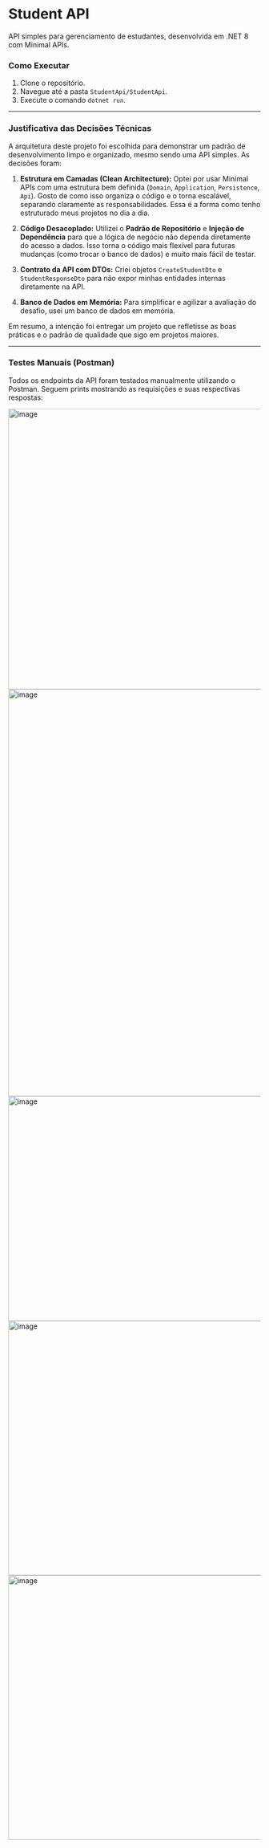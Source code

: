 # Student API

API simples para gerenciamento de estudantes, desenvolvida em .NET 8 com Minimal APIs.

### Como Executar

1.  Clone o repositório.
2.  Navegue até a pasta `StudentApi/StudentApi`.
3.  Execute o comando `dotnet run`.

---

### Justificativa das Decisões Técnicas

A arquitetura deste projeto foi escolhida para demonstrar um padrão de desenvolvimento limpo e organizado, mesmo sendo uma API simples. As decisões foram:

1.  **Estrutura em Camadas (Clean Architecture):** Optei por usar Minimal APIs com uma estrutura bem definida (`Domain`, `Application`, `Persistence`, `Api`). Gosto de como isso organiza o código e o torna escalável, separando claramente as responsabilidades. Essa é a forma como tenho estruturado meus projetos no dia a dia.

2.  **Código Desacoplado:** Utilizei o **Padrão de Repositório** e **Injeção de Dependência** para que a lógica de negócio não dependa diretamente do acesso a dados. Isso torna o código mais flexível para futuras mudanças (como trocar o banco de dados) e muito mais fácil de testar.

3.  **Contrato da API com DTOs:** Criei objetos `CreateStudentDto` e `StudentResponseDto` para não expor minhas entidades internas diretamente na API.

4.  **Banco de Dados em Memória:** Para simplificar e agilizar a avaliação do desafio, usei um banco de dados em memória.
   
Em resumo, a intenção foi entregar um projeto que refletisse as boas práticas e o padrão de qualidade que sigo em projetos maiores.

---

### Testes Manuais (Postman)

Todos os endpoints da API foram testados manualmente utilizando o Postman. Seguem prints mostrando as requisições e suas respectivas respostas:

<img width="1372" height="559" alt="image" src="https://github.com/user-attachments/assets/5824ad80-68fb-4bde-ae97-5cd638f0177c" />
<img width="1393" height="811" alt="image" src="https://github.com/user-attachments/assets/5849151c-dd01-4cb1-8fb9-69eeda75d176" />
<img width="1373" height="448" alt="image" src="https://github.com/user-attachments/assets/d45b1d18-9d02-40d4-ba1d-e550e91b73ee" />
<img width="1388" height="507" alt="image" src="https://github.com/user-attachments/assets/738bc7c8-18ae-47de-b25f-0143a629dae6" />
<img width="1390" height="527" alt="image" src="https://github.com/user-attachments/assets/60d897a9-0e03-4d83-b82d-511d2445b8b8" />
